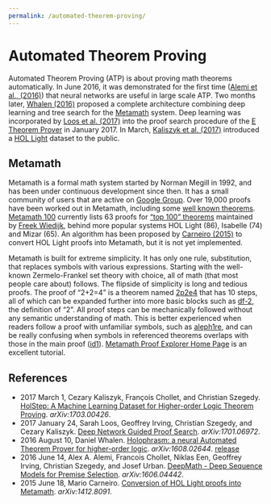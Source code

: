```yaml
---
permalink: /automated-theorem-proving/
---
```

# Automated Theorem Proving

Automated Theorem Proving (ATP) is about proving math theorems automatically. In June 2016, it was demonstrated for the first time ([Alemi et al., (2016)](https://arxiv.org/abs/1606.04442)) that neural networks are useful in large scale ATP. Two months later, [Whalen (2016)](https://arxiv.org/abs/1608.02644) proposed a complete architecture combining deep learning and tree search for the [Metamath](http://us.metamath.org/) system. Deep learning was incorporated by [Loos et al. (2017)](https://arxiv.org/abs/1701.06972) into the proof search procedure of the [E Theorem Prover](http://wwwlehre.dhbw-stuttgart.de/~sschulz/E/E.html) in January 2017. In March, [Kaliszyk et al. (2017)](https://arxiv.org/abs/1703.00426) introduced a [HOL Light](https://www.cl.cam.ac.uk/~jrh13/hol-light/) dataset to the public.

## Metamath

Metamath is a formal math system started by Norman Megill in 1992, and has been under continuous development since then. It has a small community of users that are active on [Google Group](http://groups.google.com/group/metamath). Over 19,000 proofs have been worked out in Metamath, including some [well known theorems](http://us.metamath.org/mpegif/mmset.html#theorems). [Metamath 100](http://us.metamath.org/mm_100.html) currently lists 63 proofs for [“top 100” theorems](http://www.cs.ru.nl/~freek/100/) maintained by [Freek Wiedijk](http://www.cs.ru.nl/~freek/), behind more popular systems HOL Light (86), Isabelle (74) and Mizar (65). An algorithm has been proposed by [Carneiro (2015)](https://arxiv.org/abs/1412.8091) to convert HOL Light proofs into Metamath, but it is not yet implemented.

Metamath is built for extreme simplicity. It has only one rule, substitution, that replaces symbols with various expressions. Starting with the well-known Zermelo-Frankel set theory with choice, all of math (that most people care about) follows. The flipside of simplicity is long and tedious proofs. The proof of “2+2=4” is a theorem named [2p2e4](http://us.metamath.org/mpegif/2p2e4.html) that has 10 steps, all of which can be expanded further into more basic blocks such as [df-2](http://us.metamath.org/mpegif/df-2.html), the definition of “2”. All proof steps can be mechanically followed without any semantic understanding of math. This is better experienced when readers follow a proof with unfamiliar symbols, such as [aleph1re](http://us.metamath.org/mpegif/aleph1re.html), and can be really confusing when symbols in referenced theorems overlaps with those in the main proof ([id1](http://us.metamath.org/mpegif/id1.html)). [Metamath Proof Explorer Home Page](http://us.metamath.org/mpegif/mmset.html) is an excellent tutorial.

## References

* 2017 March 1, Cezary Kaliszyk, François Chollet, and Christian Szegedy. [HolStep: A Machine Learning Dataset for Higher-order Logic Theorem Proving](https://arxiv.org/abs/1703.00426). *arXiv:1703.00426*.
* 2017 January 24, Sarah Loos, Geoffrey Irving, Christian Szegedy, and Cezary Kaliszyk. [Deep Network Guided Proof Search](https://arxiv.org/abs/1701.06972). *arXiv:1701.06972*.
* 2016 August 10, Daniel Whalen. [Holophrasm: a neural Automated Theorem Prover for higher-order logic](https://arxiv.org/abs/1608.02644). *arXiv:1608.02644*. [release](https://github.com/dwhalen/holophrasm/releases)
* 2016 June 14, Alex A. Alemi, Francois Chollet, Niklas Een, Geoffrey Irving, Christian Szegedy, and Josef Urban. [DeepMath - Deep Sequence Models for Premise Selection](https://arxiv.org/abs/1606.04442). *arXiv:1606.04442*.
* 2015 June 18, Mario Carneiro. [Conversion of HOL Light proofs into Metamath](https://arxiv.org/abs/1412.8091). *arXiv:1412.8091*.
